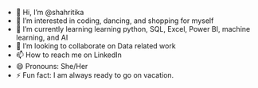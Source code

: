 - 👋 Hi, I’m @shahritika
- 👀 I’m interested in coding, dancing, and shopping for myself
- 🌱 I’m currently learning learning python, SQL, Excel, Power BI, machine learning, and AI
- 💞️ I’m looking to collaborate on Data related work
- 📫 How to reach me on LinkedIn
- 😄 Pronouns: She/Her
- ⚡ Fun fact: I am always ready to go on vacation.

<!---
shahritika/shahritika is a ✨ special ✨ repository because its `README.md` (this file) appears on your GitHub profile.
You can click the Preview link to take a look at your changes.
--->
